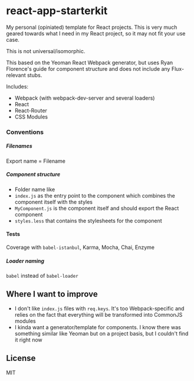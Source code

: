 # react-app-starterkit
My personal (opiniated) template for React projects. This is very much geared towards what I need in my React project, so it may not fit your use case.

This is not universal/isomorphic.

This based on the Yeoman React Webpack generator, but uses Ryan Florence's guide for component structure and does not include any Flux-relevant stubs.

Includes:
- Webpack (with webpack-dev-server and several loaders)
- React
- React-Router
- CSS Modules

### Conventions

##### Filenames
Export name = Filename

##### Component structure
- Folder name like
- `index.js` as the entry point to the component which combines the component itself with the styles
- `MyComponent.js` is the component itself and should export the React component
- `styles.less` that contains the stylesheets for the component

#### Tests
Coverage with `babel-istanbul`, Karma, Mocha, Chai, Enzyme

##### Loader naming
`babel` instead of `babel-loader`

## Where I want to improve
- I don't like `index.js` files with `req.keys`. It's too Webpack-specific and relies on the fact that everything will be transformed into CommonJS modules
- I kinda want a generator/template for components. I know there was something similar like Yeoman but on a project basis, but I couldn't find it right now

## License
MIT
